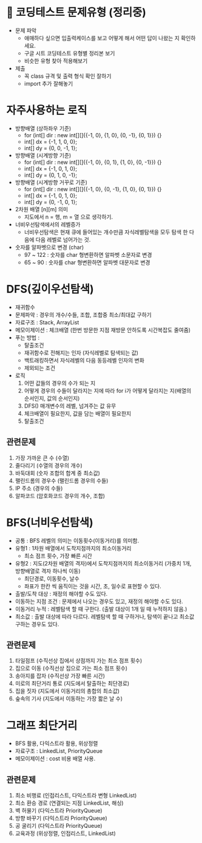 # 📌 코딩테스트 문제유형 (정리중) 
- 문제 파악
  - 애매하다 싶으면 입출력케이스를 보고 어떻게 해서 어떤 답이 나왔는 지 확인하세요.
  - 구글 시트 코딩테스트 유형별 정리본 보기
  - 비슷한 유형 찾아 적용해보기
- 제출
  - 꼭 class 규격 및 출력 형식 확인 잘하기
  - import 추가 잘해놓기

# 자주사용하는 로직
- 방향배열 (상하좌우 기준)
  - for (int[] dir : new int[][]{{-1, 0}, {1, 0}, {0, -1}, {0, 1}}) {}
  - int[] dx = {-1, 1, 0, 0};
  - int[] dy = {0, 0, -1, 1};
- 방향배열 (시계방향 기준)
  - for (int[] dir : new int[][]{{-1, 0}, {0, 1}, {1, 0}, {0, -1}}) {}
  - int[] dx = {-1, 0, 1, 0};
  - int[] dy = {0, 1, 0, -1};
- 방향배열 (시계방향 거꾸로 기준)
  - for (int[] dir : new int[][]{{-1, 0}, {0, -1}, {1, 0}, {0, 1}}) {}
  - int[] dx = {-1, 0, 1, 0};
  - int[] dy = {0, -1, 0, 1};
- 2차원 배열 [n][m] 의미
  - 지도에서 n = 행, m = 열 으로 생각하기.
- 너비우선탐색에서의 레벨증가
  - 너비우선탐색은 현재 큐에 들어있는 개수만큼 자식레벨탐색을 모두 탐색 한 다음에 다음 레벨로 넘어가는 것.
- 숫자를 알파벳으로 변경 (char)
  - 97 ~ 122 : 숫자를 char 형변환하면 알파벳 소문자로 변경
  - 65 ~ 90 : 숫자를  char 형변환하면 알파벳 대문자로 변경

# DFS(깊이우선탐색)
- 재귀함수
- 문제파악 : 경우의 개수/수들, 조합, 조합중 최소/최대값 구하기
- 자료구조 : Stack, ArrayList
- 메모이제이션 : 체크배열 (한번 방문한 지점 재방문 안하도록 시간복잡도 줄여줌)
- 푸는 방법 :
  - 탈출조건
  - 재귀함수로 전해지는 인자 (자식레벨로 탐색되는 값)
  - 백트래킹하면서 자식레벨의 다음 동등레벨 인자의 변화
  - 제외되는 조건
- 로직
  1. 어떤 값들의 경우의 수가 되는 지
  2. 어떻게 경우의 수들이 달라지는 지에 따라 for i가 어떻게 달라지는 지(배열의 순서인지, 값의 순서인지)
  3. DFS() 매개변수의 레벨, 넘겨주는 값 유무
  4. 체크배열이 필요한지, 값을 담는 배열이 필요한지
  5. 탈출조건

## 관련문제
1. 가장 가까운 큰 수 (수열)
2. 줄다리기 (수열의 경우의 개수)
3. 바둑대회 (숫자 조합의 합계 중 최소값)
4. 팰린드롬의 경우수 (팰린드롬 경우의 수들)
5. IP 주소 (경우의 수들)
6. 알파코드 (암호화코드 경우의 개수, 조합)

# BFS(너비우선탐색)
- 공통 : BFS 레벨의 의미는 이동횟수(이동거리)를 의미함.
- 유형1 : 1차원 배열에서 도착지점까지의 최소이동거리
  - 최소 점프 횟수, 가장 빠른 시간
- 유형2 : 지도(2차원 배열의 격자)에서 도착지점까지의 최소이동거리 (가중치 1개, 방향배열로 격자 하나씩 이동)
  - 최단경로, 이동횟수, 날수
  - 좌표가 한칸 씩 움직이는 것을 시간, 초, 일수로 표현할 수 있다.
- 출발/도착 대상 : 재정의 해야할 수도 있다.
- 이동하는 지점 조건 : 문제에서 나오는 경우도 있고, 재정의 해야할 수도 있다.
- 이동거리 누적 : 레벨탐색 할 때 구한다. (출발 대상이 1개 일 때 누적하지 않음.)
- 최소값 : 출발 대상에 따라 다르다. 레벨탐색 할 때 구하거나, 탐색이 끝나고 최소값 구하는 경우도 있다.

## 관련문제
1. 타일점프 (수직선상 집에서 상점까지 가는 최소 점프 횟수)
2. 집으로 이동 (수직선상 집으로 가는 최소 점프 횟수)
3. 송아지를 잡자 (수직선상 가장 빠른 시간)
4. 미로의 최단거리 통로 (지도에서 탈출하는 최단경로)
5. 집을 짓자 (지도에서 이동거리의 총합의 최소값)
6. 숲속의 기사 (지도에서 이동하는 가장 짧은 날 수)

# 그래프 최단거리
- BFS 활용, 다익스트라 활용, 위상정렬
- 자료구조 : LinkedList, PriorityQueue
- 메모이제이션 : cost 비용 배열 사용. 

## 관련문제
1. 최소 비행료 (인접리스트, 다익스트라 변형 LinkedList)
2. 최소 환승 경로 (연결되는 지점 LinkedList, 해싱)
3. 벽 허물기 (다익스트라 PriorityQueue)
4. 방향 바꾸기 (다익스트라 PriorityQueue)
5. 공 굴리기 (다익스트라 PriorityQueue)
6. 교육과정 (위상정렬, 인접리스트, LinkedList)